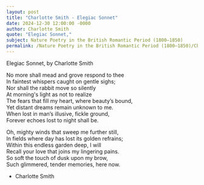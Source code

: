 ```yaml
---
layout: post
title: "Charlotte Smith - Elegiac Sonnet"
date: 2024-12-30 12:00:00 -0000
author: Charlotte Smith
quote: "Elegiac Sonnet,"
subject: Nature Poetry in the British Romantic Period (1800–1850)
permalink: /Nature Poetry in the British Romantic Period (1800–1850)/Charlotte Smith/Charlotte Smith - Elegiac Sonnet
---
```


Elegiac Sonnet,
   by Charlotte Smith

No more shall mead and grove respond to thee  
In faintest whispers caught on gentle sighs;  
Nor shall the rabbit move so silently  
At morning's light as not to realize  
The fears that fill my heart, where beauty’s bound,  
Yet distant dreams remain unknown to me.  
When lost in man’s illusive, fickle ground,  
Forever echoes lost to night shall be.  

Oh, mighty winds that sweep me further still,  
In fields where day has lost its golden refrains;  
Within this endless garden deep, I will  
Recall your love that joins my lingering pains.  
So soft the touch of dusk upon my brow,  
Such glimmered, tender memories, here now.

- Charlotte Smith
